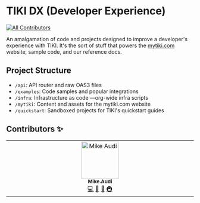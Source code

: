 # TIKI DX (Developer Experience)
<!-- ALL-CONTRIBUTORS-BADGE:START - Do not remove or modify this section -->
[![All Contributors](https://img.shields.io/badge/all_contributors-1-orange.svg?style=flat-square)](#contributors-)
<!-- ALL-CONTRIBUTORS-BADGE:END -->
An amalgamation of code and projects designed to improve a developer's experience with TIKI. It's the sort of stuff that powers the [mytiki.com](https://mytiki.com) website, sample code, and our reference docs. 

## Project Structure
- `/api`: API router and raw OAS3 files
- `/examples`: Code samples and popular integrations
- `/infra`: Infrastructure as code —org-wide infra scripts
- `/mytiki`: Content and assets for the mytiki.com website
- `/quickstart`: Sandboxed projects for TIKI's quickstart guides

## Contributors ✨

<!-- ALL-CONTRIBUTORS-LIST:START - Do not remove or modify this section -->
<!-- prettier-ignore-start -->
<!-- markdownlint-disable -->
<table>
  <tbody>
    <tr>
      <td align="center" valign="top" width="14.28%"><a href="http://mytiki.com"><img src="https://avatars.githubusercontent.com/u/3769672?v=4?s=100" width="100px;" alt="Mike Audi"/><br /><sub><b>Mike Audi</b></sub></a><br /><a href="https://github.com/tiki/tiki-dx/commits?author=mike-audi" title="Code">💻</a> <a href="#design-mike-audi" title="Design">🎨</a> <a href="https://github.com/tiki/tiki-dx/pulls?q=is%3Apr+reviewed-by%3Amike-audi" title="Reviewed Pull Requests">👀</a> <a href="#infra-mike-audi" title="Infrastructure (Hosting, Build-Tools, etc)">🚇</a></td>
    </tr>
  </tbody>
</table>

<!-- markdownlint-restore -->
<!-- prettier-ignore-end -->

<!-- ALL-CONTRIBUTORS-LIST:END -->